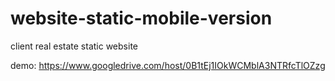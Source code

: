 website-static-mobile-version
=============================

client real estate static website

demo: https://www.googledrive.com/host/0B1tEj1IOkWCMblA3NTRfcTlOZzg
